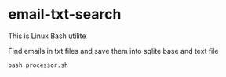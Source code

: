 # email-txt-search
This is Linux Bash utilite

Find emails in txt files and save them into sqlite base and text file

```
bash processor.sh
```
